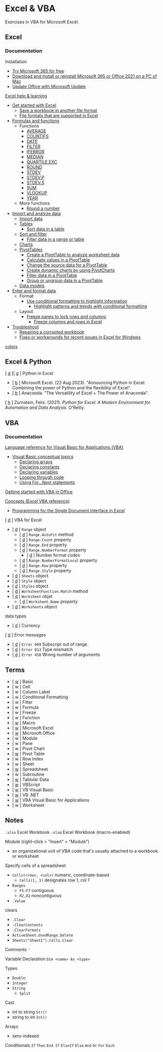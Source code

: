 # Excel & VBA

Exercises in VBA for Microsoft Excel.

## Excel

### Documentation

Installation
* [Try Microsoft 365 for free](https://www.microsoft.com/en-us/microsoft-365/try)
* [Download and install or reinstall Microsoft 365 or Office 2021 on a PC of Mac](https://support.microsoft.com/en-us/office/download-and-install-or-reinstall-microsoft-365-or-office-2021-on-a-pc-or-mac-4414eaaf-0478-48be-9c42-23adc4716658)
* [Update Office with Microsoft Update](https://support.microsoft.com/en-us/office/update-office-with-microsoft-update-f59d3f9d-bd5d-4d3b-a08e-1dd659cf5282)

[Excel help & learning](https://support.microsoft.com/en-us/excel)
* [Get started with Excel](https://support.microsoft.com/en-us/office/Get-started-with-Excel-f3937fb3-0a80-4b75-b45b-cffff35c19fa)
  * [Save a workbook in another file format](https://support.microsoft.com/en-us/office/save-a-workbook-in-another-file-format-6a16c862-4a36-48f9-a300-c2ca0065286e)
  * [File formats that are supported in Excel](https://support.microsoft.com/en-us/office/file-formats-that-are-supported-in-excel-0943ff2c-6014-4e8d-aaea-b83d51d46247)
* [Formulas and functions](https://support.microsoft.com/en-us/office/formulas-and-functions-294d9486-b332-48ed-b489-abe7d0f9eda9)
  * Functions
    * [AVERAGE](https://support.microsoft.com/en-us/office/average-function-047bac88-d466-426c-a32b-8f33eb960cf6)
    * [COUNTIFS](https://support.microsoft.com/en-us/office/countifs-function-dda3dc6e-f74e-4aee-88bc-aa8c2a866842)
    * [DATE](https://support.microsoft.com/en-us/office/date-function-e36c0c8c-4104-49da-ab83-82328b832349)
    * [FILTER](https://support.microsoft.com/en-us/office/filter-function-f4f7cb66-82eb-4767-8f7c-4877ad80c759)
    * [IFERROR](https://support.microsoft.com/en-us/office/iferror-function-c526fd07-caeb-47b8-8bb6-63f3e417f611)
    * [MEDIAN](https://support.microsoft.com/en-us/office/median-function-d0916313-4753-414c-8537-ce85bdd967d2)
    * [QUARTILE.EXC](https://support.microsoft.com/en-us/office/quartile-exc-function-5a355b7a-840b-4a01-b0f1-f538c2864cad)
    * [ROUND](https://support.microsoft.com/en-us/office/round-function-c018c5d8-40fb-4053-90b1-b3e7f61a213c)
    * [STDEV](https://support.microsoft.com/en-us/office/stdev-function-51fecaaa-231e-4bbb-9230-33650a72c9b0)
    * [STDEV.P](https://support.microsoft.com/en-us/office/stdev-p-function-6e917c05-31a0-496f-ade7-4f4e7462f285)
    * [STDEV.S](https://support.microsoft.com/en-us/office/stdev-s-function-7d69cf97-0c1f-4acf-be27-f3e83904cc23)
    * [SUM](https://support.microsoft.com/en-us/office/sum-function-043e1c7d-7726-4e80-8f32-07b23e057f89)
    * [VLOOKUP](https://support.microsoft.com/en-us/office/vlookup-function-0bbc8083-26fe-4963-8ab8-93a18ad188a1)
    * [YEAR](https://support.microsoft.com/en-us/office/year-function-c64f017a-1354-490d-981f-578e8ec8d3b9)
  * More functions
    * [Round a number](https://support.microsoft.com/en-us/office/round-a-number-f82b440b-689d-4221-b21e-38da99d33435)
* [Import and analyze data](https://support.microsoft.com/en-us/office/import-and-analyze-data-ccd3c4a6-272f-4c97-afbb-d3f27407fcde)
  * [Import data](https://support.microsoft.com/en-us/office/import-and-analyze-data-ccd3c4a6-272f-4c97-afbb-d3f27407fcde#ID0EBBD=Import_data)
  * [Tables](https://support.microsoft.com/en-us/office/import-and-analyze-data-ccd3c4a6-272f-4c97-afbb-d3f27407fcde#ID0EBBD=Tables)
    * [Sort data in a table](https://support.microsoft.com/en-us/office/sort-data-in-a-table-77b781bf-5074-41b0-897a-dc37d4515f27)
  * [Sort and filter](https://support.microsoft.com/en-us/office/import-and-analyze-data-ccd3c4a6-272f-4c97-afbb-d3f27407fcde#ID0EBBD=Sort_and_filter)
    * [Filter data in a range or table](https://support.microsoft.com/en-us/office/filter-data-in-a-range-or-table-01832226-31b5-4568-8806-38c37dcc180e)
  * [Charts](https://support.microsoft.com/en-us/office/import-and-analyze-data-ccd3c4a6-272f-4c97-afbb-d3f27407fcde#ID0EBBD=Charts)
  * [PivotTables](https://support.microsoft.com/en-us/office/import-and-analyze-data-ccd3c4a6-272f-4c97-afbb-d3f27407fcde#ID0EBBD=PivotTables)
    * [Create a PivotTable to analyze worksheet data](https://support.microsoft.com/en-us/office/create-a-pivottable-to-analyze-worksheet-data-a9a84538-bfe9-40a9-a8e9-f99134456576)
    * [Calculate values in a PivotTable](https://support.microsoft.com/en-us/office/calculate-values-in-a-pivottable-11f41417-da80-435c-a5c6-b0185e59da77)
    * [Change the source data for a PivotTable](https://support.microsoft.com/en-us/office/change-the-source-data-for-a-pivottable-afd93524-f7de-432c-84d0-3896fbbc2577)
    * [Create dynamic charts by using PivotCharts](https://support.microsoft.com/en-us/office/create-a-pivotchart-c1b1e057-6990-4c38-b52b-8255538e7b1c)
    * [Filter data in a PivotTable](https://support.microsoft.com/en-us/office/filter-data-in-a-pivottable-cc1ed287-3a97-4e95-b377-ddfafe79fa8f)
    * [Group or ungroup data in a PivotTable](https://support.microsoft.com/en-us/office/group-or-ungroup-data-in-a-pivottable-c9d1ddd0-6580-47d1-82bc-c84a5a340725)
  * [Data models](https://support.microsoft.com/en-us/office/import-and-analyze-data-ccd3c4a6-272f-4c97-afbb-d3f27407fcde#ID0EBBD=Data_models)
* [Enter and format data](https://support.microsoft.com/en-us/office/enter-and-format-data-fef13169-0a84-4b92-a5ab-d856b0d7c1f7)
  * Format
    * [Use conditional formatting to highlight information](https://support.microsoft.com/en-us/office/use-conditional-formatting-to-highlight-information-fed60dfa-1d3f-4e13-9ecb-f1951ff89d7f)
      * [Highlight patterns and trends with conditional formatting](https://support.microsoft.com/en-us/office/highlight-patterns-and-trends-with-conditional-formatting-eea152f5-2a7d-4c1a-a2da-c5f893adb621)
  * Layout
    * [Freeze panes to lock rows and columns](https://support.microsoft.com/en-us/office/freeze-panes-to-lock-rows-and-columns-dab2ffc9-020d-4026-8121-67dd25f2508f)
      * [Freeze columns and rows in Excel](https://support.microsoft.com/en-us/topic/freeze-columns-and-rows-in-excel-e7d1fcd9-7a67-94c2-e75b-cf54cc34bb1a)
* [Troubleshoot](https://support.microsoft.com/en-us/office/troubleshooting-and-support-278f4691-6e1d-445a-a048-a7968a047e55)
  * [Repairing a corrupted workbook](https://support.microsoft.com/en-us/office/repairing-a-corrupted-workbook-7abfc44d-e9bf-4896-8899-bd10ef4d61ab)
  * [Fixes or workarounds for recent issues in Excel for Windows](https://support.microsoft.com/en-us/office/fixes-or-workarounds-for-recent-issues-in-excel-for-windows-49d932ce-0240-49cf-94df-1587d9d97093)

[colors](http://dmcritchie.mvps.org/excel/colors.htm)

## Excel & Python

[ [d](https://support.microsoft.com/en-us/office/getting-started-with-python-in-excel-a33fbcbe-065b-41d3-82cf-23d05397f53d) ][ [g](https://github.com/microsoft/python-in-excel) ] Python in Excel
* [ [b](https://techcommunity.microsoft.com/t5/excel-blog/announcing-python-in-excel-combining-the-power-of-python-and-the/ba-p/3893439) ] Microsoft Excel. (22 Aug 2023). "Announcing Python in Excel: Combining the power of Python and the flexibility of Excel".
* [ [b](https://www.anaconda.com/excel) ] Anaconda. "The Versatility of Excel + The Power of Anaconda".

[ [h](https://www.xlwings.org/book) ] Zurnstein, Felix. (2021). _Python for Excel: A Modern Environment for Automation and Data Analysis_. O'Reilly.

## VBA

### Documentation

[Language reference for Visual Basic for Applications (VBA)](https://learn.microsoft.com/en-us/office/vba/api/overview/language-reference)
* [Visual Basic conceptual topics](https://learn.microsoft.com/en-us/office/vba/language/reference/user-interface-help/visual-basic-conceptual-topics)
  * [Declaring arrays](https://learn.microsoft.com/en-us/office/vba/language/concepts/getting-started/declaring-arrays)
  * [Declaring constants](https://learn.microsoft.com/en-us/office/vba/language/concepts/getting-started/declaring-constants)
  * [Declaring variables](https://learn.microsoft.com/en-us/office/vba/language/concepts/getting-started/declaring-variables)
  * [Looping through code](https://learn.microsoft.com/en-us/office/vba/language/concepts/getting-started/looping-through-code)
  * [Using For...Next statements](https://learn.microsoft.com/en-us/office/vba/language/concepts/getting-started/using-fornext-statements)

[Getting started with VBA in Office](https://learn.microsoft.com/en-us/office/vba/library-reference/concepts/getting-started-with-vba-in-office)

[Concepts (Excel VBA reference)](https://learn.microsoft.com/en-us/office/vba/excel/concepts/miscellaneous/concepts-excel-vba-reference)
* [Programming for the Single Document Interface in Excel](https://learn.microsoft.com/en-us/office/vba/excel/concepts/programming-for-the-single-document-interface-in-excel)

[ [d](https://learn.microsoft.com/en-us/office/vba/api/overview/excel) ] VBA for Excel
* [ [d](https://learn.microsoft.com/en-us/office/vba/api/excel.range(object)) ] `Range` object
  * [ [d](https://learn.microsoft.com/en-us/office/vba/api/excel.range.autofit) ] `Range.AutoFit` method
  * [ [d](https://learn.microsoft.com/en-us/office/vba/api/excel.range.count) ] `Range.Count` property
  * [ [d](https://learn.microsoft.com/en-us/office/vba/api/excel.range.end) ] `Range.End` property
  * [ [d](https://learn.microsoft.com/en-us/office/vba/api/excel.range.numberformat) ] `Range.NumberFormat` property
    * [ [d](https://support.microsoft.com/en-us/office/number-format-codes-5026bbd6-04bc-48cd-bf33-80f18b4eae68?ui=en-us&rs=en-us&ad=us) ] Number format codes
  * [ [d](https://learn.microsoft.com/en-us/office/vba/api/excel.range.numberformatlocal) ] `Range.NumberFormatLocal` property
  * [ [d](https://learn.microsoft.com/en-us/office/vba/api/excel.range.row) ] `Range.Row` property
  * [ [d](https://learn.microsoft.com/en-us/office/vba/api/excel.range.style) ] `Range.Style` property
* [ [d](https://learn.microsoft.com/en-us/office/vba/api/excel.sheets) ] `Sheets` object
* [ [d](https://learn.microsoft.com/en-us/office/vba/api/excel.style) ] `Style` object
* [ [d](https://learn.microsoft.com/en-us/office/vba/api/excel.styles) ] `Styles` object
* [ [d](https://learn.microsoft.com/en-us/office/vba/api/excel.worksheetfunction.match) ] `WorksheetFunction.Match` method
* [ [d](https://learn.microsoft.com/en-us/office/vba/api/excel.worksheet) ] `Worksheet` objet
  * [ [d](https://learn.microsoft.com/en-us/office/vba/api/excel.worksheet.name) ] `Worksheet.Name` property
* [ [d](https://learn.microsoft.com/en-us/office/vba/api/excel.worksheets) ] `Worksheets` object

data types
* [ [d](https://learn.microsoft.com/en-us/office/vba/language/reference/user-interface-help/currency-data-type) ] Currency

[ [d](https://learn.microsoft.com/en-us/office/vba/language/reference/error-messages) ] Error messages
* [ [d](https://learn.microsoft.com/en-us/office/vba/Language/Reference/User-Interface-Help/subscript-out-of-range-error-9) ] `Error 009` Subscript out of range
* [ [d](https://learn.microsoft.com/en-us/office/vba/Language/Reference/User-Interface-Help/type-mismatch-error-13) ] `Error 013` Type mismatch
* [ [d](https://learn.microsoft.com/en-us/office/vba/language/reference/user-interface-help/wrong-number-of-arguments-error-450?f1url=%3FappId%3DDev11IDEF1%26l%3Den-US%26k%3Dk(vblr6.chm1000450)%3Bk(TargetFrameworkMoniker-Office.Version%3Dv16)%26rd%3Dtrue) ] `Error 450` Wrong number of arguments


## Terms

* [ [w](https://en.wikipedia.org/wiki/BASIC) ] Basic
* [ w ] Cell
* [ w ] Column Label
* [ w ] Conditional Formatting
* [ w ] Filter
* [ w ] Formula
* [ w ] Freeze
* [ w ] Function
* [ [w](https://en.wikipedia.org/wiki/Macro_(computer_science)) ] Macro
* [ [w](https://en.wikipedia.org/wiki/Microsoft_Excel) ] Microsoft Excel
* [ [w](https://en.wikipedia.org/wiki/Microsoft_Office) ] Microsoft Office
* [ w ] Module
* [ w ] Pane
* [ w ] Pivot Chart
* [ [w](https://en.wikipedia.org/wiki/Pivot_table) ] Pivot Table
* [ w ] Row Index
* [ w ] Sheet
* [ [w](https://en.wikipedia.org/wiki/Spreadsheet) ] Spreadsheet
* [ w ] Subroutine
* [ [w](https://en.wikipedia.org/wiki/Table_(information)) ] Tablular Data
* [ [w](https://en.wikipedia.org/wiki/VBScript) ] VBScript
* [ [w](https://en.wikipedia.org/wiki/Visual_Basic_(classic)) ] VB Visual Basic
* [ [w](https://en.wikipedia.org/wiki/Visual_Basic_.NET) ] VB .NET
* [ [w](https://en.wikipedia.org/wiki/Visual_Basic_for_Applications) ] VBA Visual Basic for Applications
* [ w ] Worksheet

## Notes

`.xlsx` Excel Workbook
`.xlsm` Excel Workbook (macro-enabled)

Module (right-click > "Insert" > "Module")
* an organizational unit of VBA code that's usually attached to a workbook or worksheet

Specify cells of a spreadsheet
* `Cells(<row>, <col>)` numeric, coordinate-based
  * `Cells(1, 1)` designates row 1, col 1
* `Ranges`
  * `F5:F7` contiguous
  * `R2,D2` noncontiguous
* `.Value`

clears
* `.Clear`
* `.ClearContents`
* `.ClearFormats`
* `ActiveSheet.UsedRange.Delete`
* `Sheets("Sheet1").Cells.Clear`

Comments `'`

Variable Declaration
`Dim <name> As <type>`

Types
* `Double`
* `Integer`
* `String`
  * `Split`

Cast
* int to string `Str()`
* string to int `Int()`

Arrays
* zero-indexed

Conditionals `If` `Then` `End If` `ElseIf` `Else` `And` `Or` `For` `Each`